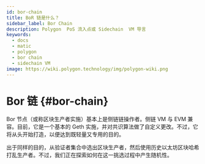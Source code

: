 ```yaml
---
id: bor-chain
title: BoR 链是什么？
sidebar_label: Bor Chain
description: Polygon  PoS 流入点或 Sidechain  VM 导言
keywords:
  - docs
  - matic
  - polygon
  - bor chain
  - sidechain VM
image: https://wiki.polygon.technology/img/polygon-wiki.png
---
```


# Bor 链 {#bor-chain}

Bor 节点（或称区块生产者实施）基本上是侧链链操作者。侧链 VM 与 EVM 兼容。目前，它是一个基本的 Geth 实施，并对共识算法做了自定义更改。不过，它将从头开始打造，以便达到既轻量又专用的目的。

出于同样的目的，从验证者集合中选出区块生产者，然后使用历史以太坊区块哈希打乱生产者。不过，我们正在探索如何在这一挑选过程中产生随机性。